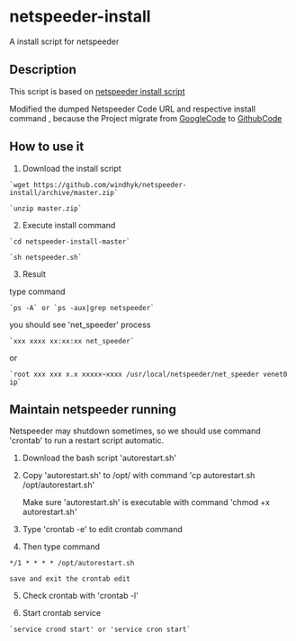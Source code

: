 # netspeeder-install
A install script for netspeeder
## Description
This script is based on [netspeeder install script]( http://linux.linzhihao.cn/shell/netspeeder.sh)

Modified the dumped Netspeeder Code URL and respective install command , because the Project migrate from [GoogleCode](https://code.google.com/archive/p/net-speeder/) to [GithubCode](https://github.com/snooda/net-speeder)
## How to use it

  1. Download the install script
  
    `wget https://github.com/windhyk/netspeeder-install/archive/master.zip`
  
    `unzip master.zip`
  
  2. Execute install command
  
    `cd netspeeder-install-master`
  
    `sh netspeeder.sh`
  
  3. Result
  
  type command
  
    `ps -A` or `ps -aux|grep netspeeder` 
  
  you should see 'net_speeder' process
  
    `xxx xxxx xx:xx:xx net_speeder`
  
   or
  
    `root xxx xxx x.x xxxxx~xxxx /usr/local/netspeeder/net_speeder venet0 ip` 
  
## Maintain netspeeder running
  
Netspeeder may shutdown sometimes, so we should use command 'crontab' to run a restart script automatic. 
  
  1. Download the bash script 'autorestart.sh'
  
  2. Copy 'autorestart.sh' to /opt/ with command 'cp autorestart.sh /opt/autorestart.sh'
     
     Make sure 'autorestart.sh'  is executable with command 'chmod +x autorestart.sh'
  
  3. Type 'crontab -e' to edit crontab command
  
  4. Then type command 
    
    */1 * * * * /opt/autorestart.sh 
  
    save and exit the crontab edit
  5. Check crontab with 'crontab -l'
  
  6. Start crontab service
    
    `service crond start' or 'service cron start`
